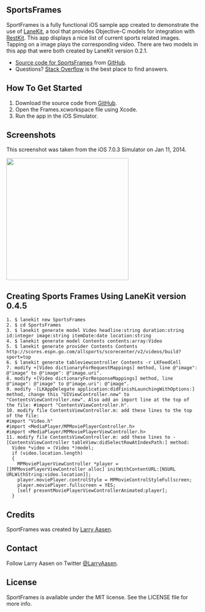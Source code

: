 ## SportsFrames

SportFrames is a fully functional iOS sample app created to demonstrate the use of [LaneKit](https://github.com/larryaasen/LaneKit), a tool that provides Objective-C models for integration with [RestKit](https://github.com/RestKit/RestKit). This app displays a nice list of current sports related images. Tapping on a image plays the corresponding video. There are two models in this app that were both created by LaneKit version 0.2.1.

- [Source code for SportsFrames](https://github.com/LarryAasen/SportsFrames/zipball/master) from [GitHub](http://github.com).
- Questions? [Stack Overflow](http://stackoverflow.com/questions/tagged/lanekit) is the best place to find answers.

## How To Get Started

1. Download the source code from [GitHub](https://github.com/LarryAasen/SportsFrames/zipball/master).
2. Open the Frames.xcworkspace file using Xcode.
3. Run the app in the iOS Simulator.

## Screenshots
This screenshot was taken from the iOS 7.0.3 Simulator on Jan 11, 2014.

<img src="https://github.com/larryaasen/SportsFrames/wiki/images/iOS%20Simulator%20Screen%20shot1.png" width="320" />

## Creating Sports Frames Using LaneKit version 0.4.5

    1. $ lanekit new SportsFrames
    2. $ cd SportsFrames
    3. $ lanekit generate model Video headline:string duration:string id:integer image:string itemDate:date location:string
    4. $ lanekit generate model Contents contents:array:Video
    5. $ lanekit generate provider Contents Contents http://scores.espn.go.com/allsports/scorecenter/v2/videos/build?sport=top
    6. $ lanekit generate tableviewcontroller Contents -r LKFeedCell
    7. modify +[Video dictionaryForRequestMappings] method, line @"image": @"image" to @"image": @"image.uri".
    8. modify +[Video dictionaryForResponseMappings] method, line @"image": @"image" to @"image.uri": @"image".
    9. modify -[LKAppDelegate application:didFinishLaunchingWithOptions:] method, change this "UIViewController.new" to "ContentsViewController.new". Also add an import line at the top of the file: #import "ContentsViewController.h".
    10. modify file ContentsViewController.m: add these lines to the top of the file:
    #import "Video.h"
    #import <MediaPlayer/MPMoviePlayerController.h>
    #import <MediaPlayer/MPMoviePlayerViewController.h>
    11. modify file ContentsViewController.m: add these lines to -[ContentsViewController tableView:didSelectRowAtIndexPath:] method:
      Video *video = (Video *)model;
      if (video.location.length)
      {
        MPMoviePlayerViewController *player = [[MPMoviePlayerViewController alloc] initWithContentURL:[NSURL URLWithString:video.location]];
        player.moviePlayer.controlStyle = MPMovieControlStyleFullscreen;
        player.moviePlayer.fullscreen = YES;
        [self presentMoviePlayerViewControllerAnimated:player];
      }

## Credits

SportFrames was created by [Larry Aasen](https://github.com/larryaasen).

## Contact

Follow Larry Aasen on Twitter [@LarryAasen](https://twitter.com/LarryAasen).

## License

SportFrames is available under the MIT license. See the LICENSE file for more info.
